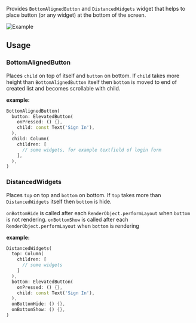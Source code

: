 Provides `BottomAlignedButton` and `DistancedWidgets` widget that helps to place button (or any widget) at the bottom of the screen.

![Example](https://user-images.githubusercontent.com/53380038/185696152-7ad4332c-b31a-40f2-b015-11c164210190.gif)

## Usage

### BottomAlignedButton

Places `child` on top of itself and `button` on bottom. If `child` takes more height than `BottomAlignedButton` itself then `bottom` is moved to end of created list and becomes scrollable with child.

**example:**
```dart
BottomAlignedButton(
  button: ElevatedButton(
    onPressed: () {},
    child: const Text('Sign In'),
  ),
  child: Column(
    children: [
      // some widgets, for example textfield of login form
    ],
  ),
)
```

### DistancedWidgets

Places `top` on top and `bottom` on bottom.
If `top` takes more than `DistancedWidgets` itself then `bottom` is hide.

`onBottomHide` is called after each `RenderObject.performLayout` when `bottom` is not rendering. `onBottomShow` is called after each `RenderObject.performLayout` when `bottom` is rendering

**example:**
```dart
DistancedWidgets(
  top: Column(
    children: [
      // some widgets
    ]
  ),
  bottom: ElevatedButton(
    onPressed: () {},
    child: const Text('Sign In'),
  ),
  onBottomHide: () {},
  onBottomShow: () {},
)
```
